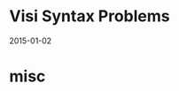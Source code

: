 # Visi Syntax Problems
2015-01-02


# misc


<!-- # Backslash Character Issue -->

<!-- according to java spec http://docs.oracle.com/javase/specs/jls/se8/html/jls-3.html#jls-EscapeSequence -->
<!-- “It is a compile-time error if the character following a backslash in an escape sequence is not an ASCII b, t, n, f, r, ", ', \, 0, 1, 2, 3, 4, 5, 6, or 7. The Unicode escape \u is processed earlier (§3.3).” -->

<!-- Clojure's string syntax follow Java. -->
<!-- In Java `3\0` means char 3 followed by the char with ascii code 0 (which is the null char) -->
<!-- So `\9` would be a string with 1 tab char -->
<!-- in Visi, `\9` gets turned into `\\9`. This seems to be by design -->
